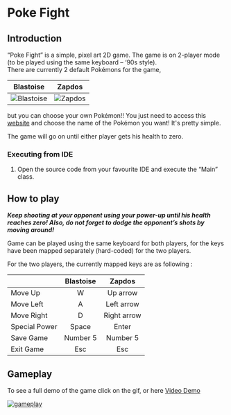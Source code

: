 # Poke Fight

## Introduction
“Poke Fight” is a simple, pixel art 2D game. The game is on 2-player mode (to be played using the same keyboard – ‘90s style).  
There are currently 2 default Pokémons for the game, 

| Blastoise | Zapdos |
|:---:|:----:|
|![Blastoise](https://i.imgur.com/aWfVxFR.png) | ![Zapdos](https://i.imgur.com/pP9Rp2b.png) |

but you can choose your own Pokémon!! You just need to access this <a href="https://www.pokemon.com/us/pokedex/" target="_blank">website</a> and choose the name of the Pokémon you want! It's pretty simple.

The game will go on until either player gets his health to zero.

### Executing from IDE 

1. Open the source code from your favourite IDE and execute the “Main” class. 

## How to play

**_Keep shooting at your opponent using your power-up until his health reaches zero! Also, do not forget to dodge the opponent’s shots by moving around!_**

Game can be played using the same keyboard for both players, for the keys have been mapped separately (hard-coded) for the two players. 
 
For the two players, the currently mapped keys are as following : 

| | Blastoise  | Zapdos | 
|:---|:---:|:---:|
|Move Up | W | Up arrow|
|Move Left | A | Left arrow|
|Move Right | D | Right arrow|
|Special Power | Space | Enter |
|Save Game | Number 5 | Number 5 |
|Exit Game | Esc | Esc |

## Gameplay

To see a full demo of the game click on the gif, or here <a href="https://youtu.be/T-OQ1LR27-Y" target="_blank">Video Demo</a> 

[![gameplay](https://j.gifs.com/GvLJqQ.gif)](https://youtu.be/T-OQ1LR27-Y)